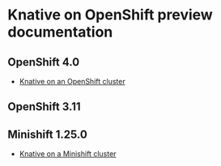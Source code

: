 # Knative on OpenShift preview documentation

## OpenShift 4.0
* [Knative on an OpenShift cluster](knative-OCP-4x.md)

## OpenShift 3.11

## Minishift 1.25.0
* [Knative on a Minishift cluster](knative-minishift.md)
